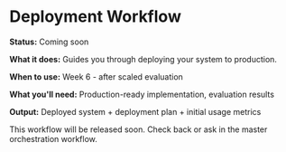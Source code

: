 # Deployment Workflow

**Status:** Coming soon

**What it does:** Guides you through deploying your system to production.

**When to use:** Week 6 - after scaled evaluation

**What you'll need:** Production-ready implementation, evaluation results

**Output:** Deployed system + deployment plan + initial usage metrics

This workflow will be released soon. Check back or ask in the master orchestration workflow.
